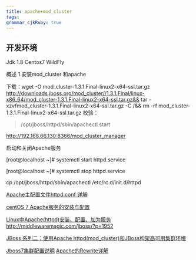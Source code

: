```yaml
---
title: apache+mod_cluster
tags: 
grammar_cjkRuby: true
---
```



## 开发环境
Jdk 1.8
Centos7
WildFly

概述
1.安装mod_cluster 和apache


下载：wget -O mod_cluster-1.3.1.Final-linux2-x64-ssl.tar.gz  http://downloads.jboss.org/mod_cluster//1.3.1.Final/linux-x86_64/mod_cluster-1.3.1.Final-linux2-x64-ssl.tar.gz&& tar -xzvfmod_cluster-1.3.1.Final-linux2-x64-ssl.tar.gz -C /&& rm -rf mod_cluster-1.3.1.Final-linux2-x64-ssl.tar.gz
校验：

> /opt/jboss/httpd/sbin/apachectl start

http://192.168.66.130:8366/mod_cluster_manager



启动和关闭Apache服务

[root@localhost ~]# systemctl start httpd.service

[root@localhost ~]# systemctl stop httpd.service

cp /opt/jboss/httpd/sbin/apachectl /etc/rc.d/init.d/httpd 


[Apache主配置文件httpd.conf 详解](https://www.linuxidc.com/Linux/2015-02/113921.htm)

[centOS 7 Apache服务的安装与配置](http://blog.51cto.com/13525470/2070375)

[Linux中Apache(httpd)安装、配置、加为服务](https://blog.csdn.net/u010297957/article/details/50751656)
http://middlewaremagic.com/jboss/?p=1952

[JBoss 系列二：使用Apache httpd(mod_cluster)和JBoss构架高可用集群环境](https://blog.csdn.net/kylinsoong/article/details/12292707/)

[Jboss7集群配置说明](https://blog.csdn.net/xixixi9988/article/details/21651449)
[Apache的Rewrite详解](https://www.jianshu.com/p/103742cccaff)

